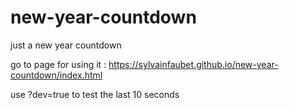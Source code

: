 # new-year-countdown
just a new year countdown

go to page for using it : https://sylvainfaubet.github.io/new-year-countdown/index.html

use ?dev=true to test the last 10 seconds
